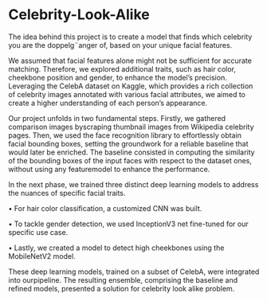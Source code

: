 # Celebrity-Look-Alike

The idea behind this project is to create a model that finds which celebrity you are the doppelg¨anger of,
based on your unique facial features.

We assumed that facial features alone might not be sufficient for accurate matching. Therefore, we explored additional traits, such as hair color, cheekbone position and gender, to
enhance the model’s precision. Leveraging the CelebA dataset on Kaggle, which provides a rich collection of celebrity images annotated with various facial attributes, we aimed to
create a higher understanding of each person’s appearance.

Our project unfolds in two fundamental steps. Firstly, we gathered comparison images byscraping thumbnail images from Wikipedia celebrity pages. Then, we used the face recognition
library to effortlessly obtain facial bounding boxes, setting the groundwork for a reliable baseline that would later be enriched. The baseline consisted in computing the similarity of the
bounding boxes of the input faces with respect to the dataset ones, without using any featuremodel to enhance the performance.

In the next phase, we trained three distinct deep learning models to address the nuances of specific facial traits.

• For hair color classification, a customized CNN was built.

• To tackle gender detection, we used InceptionV3 net fine-tuned for our specific use case.

• Lastly, we created a model to detect high cheekbones using the MobileNetV2 model.

These deep learning models, trained on a subset of CelebA, were integrated into ourpipeline. The resulting ensemble, comprising the baseline and refined models, presented a
solution for celebrity look alike problem.
